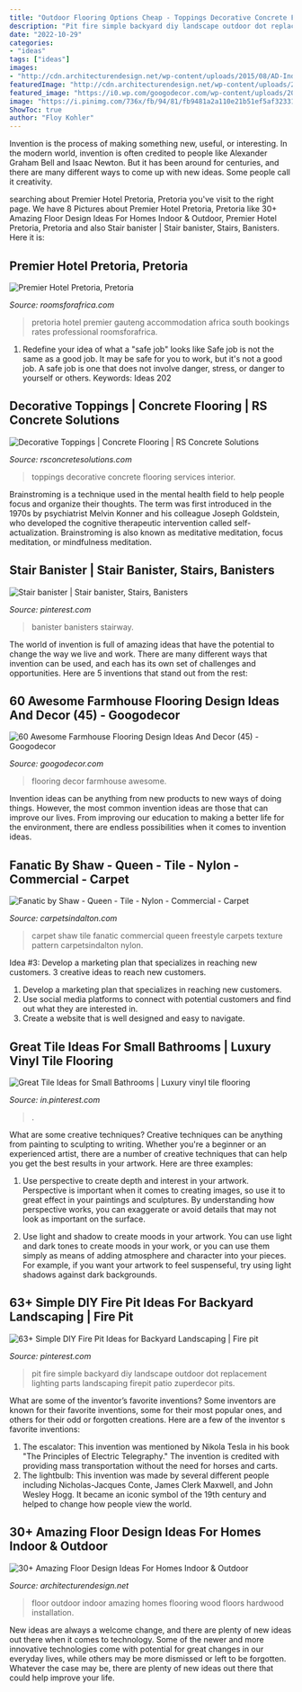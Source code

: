 ```yaml
---
title: "Outdoor Flooring Options Cheap - Toppings Decorative Concrete Flooring Services Interior"
description: "Pit fire simple backyard diy landscape outdoor dot replacement lighting parts landscaping firepit patio zuperdecor pits"
date: "2022-10-29"
categories:
- "ideas"
tags: ["ideas"]
images:
- "http://cdn.architecturendesign.net/wp-content/uploads/2015/08/AD-Indoor-Outdoor-Floor-Design-Ideas-20.jpg"
featuredImage: "http://cdn.architecturendesign.net/wp-content/uploads/2015/08/AD-Indoor-Outdoor-Floor-Design-Ideas-20.jpg"
featured_image: "https://i0.wp.com/googodecor.com/wp-content/uploads/2018/12/60-Awesome-Farmhouse-Flooring-Design-Ideas-And-Decor-45.jpg?fit=1200%2C1806&amp;ssl=1"
image: "https://i.pinimg.com/736x/fb/94/81/fb9481a2a110e21b51ef5af32331f5a1.jpg"
ShowToc: true
author: "Floy Kohler"
---
```



Invention is the process of making something new, useful, or interesting. In the modern world, invention is often credited to people like Alexander Graham Bell and Isaac Newton. But it has been around for centuries, and there are many different ways to come up with new ideas. Some people call it creativity.

	

		
searching about Premier Hotel Pretoria, Pretoria you've visit to the right page. We have 8 Pictures about Premier Hotel Pretoria, Pretoria like 30+ Amazing Floor Design Ideas For Homes Indoor &amp; Outdoor, Premier Hotel Pretoria, Pretoria and also Stair banister | Stair banister, Stairs, Banisters. Here it is:
		
    
## Premier Hotel Pretoria, Pretoria

<img loading=lazy src="http://www.roomsforafrica.com/new-gallery/premierhotelpretoria_12-x_large.jpg" onerror="this.onerror=null;this.src='https://tse3.mm.bing.net/th?id=OIP.SmzCB5AXhTTDU2AEGcYdCwHaE8&amp;pid=15.1';" alt="Premier Hotel Pretoria, Pretoria">

_Source: roomsforafrica.com_

>pretoria hotel premier gauteng accommodation africa south bookings rates professional roomsforafrica. 

	

1) Redefine your idea of what a "safe job" looks like
Safe job is not the same as a good job. It may be safe for you to work, but it's not a good job. A safe job is one that does not involve danger, stress, or danger to yourself or others. Keywords: Ideas 202
    
## Decorative Toppings | Concrete Flooring | RS Concrete Solutions

<img loading=lazy src="http://rsconcretesolutions.com/wp-content/uploads/2019/03/Richmond-Lawyer.jpg" onerror="this.onerror=null;this.src='https://tse1.mm.bing.net/th?id=OIP.dlLq__g_NydNGI6bmQVf9gHaNK&amp;pid=15.1';" alt="Decorative Toppings | Concrete Flooring | RS Concrete Solutions">

_Source: rsconcretesolutions.com_

>toppings decorative concrete flooring services interior. 

	

Brainstroming is a technique used in the mental health field to help people focus and organize their thoughts. The term was first introduced in the 1970s by psychiatrist Melvin Konner and his colleague Joseph Goldstein, who developed the cognitive therapeutic intervention called self-actualization. Brainstroming is also known as meditative meditation, focus meditation, or mindfulness meditation.

    
## Stair Banister | Stair Banister, Stairs, Banisters

<img loading=lazy src="https://i.pinimg.com/736x/d1/ea/06/d1ea06f2a4ec2d0199bc18c197109a69--stair-banister-banisters.jpg" onerror="this.onerror=null;this.src='https://tse4.mm.bing.net/th?id=OIP.DspqJp6b7ikhXlXFIaC57gHaLH&amp;pid=15.1';" alt="Stair banister | Stair banister, Stairs, Banisters">

_Source: pinterest.com_

>banister banisters stairway. 

	

The world of invention is full of amazing ideas that have the potential to change the way we live and work. There are many different ways that invention can be used, and each has its own set of challenges and opportunities. Here are 5 inventions that stand out from the rest:

    
## 60 Awesome Farmhouse Flooring Design Ideas And Decor (45) - Googodecor

<img loading=lazy src="https://i0.wp.com/googodecor.com/wp-content/uploads/2018/12/60-Awesome-Farmhouse-Flooring-Design-Ideas-And-Decor-45.jpg?fit=1200%2C1806&amp;ssl=1" onerror="this.onerror=null;this.src='https://tse3.mm.bing.net/th?id=OIP.lftYwSxqZmKFjCB1bYICzAHaLJ&amp;pid=15.1';" alt="60 Awesome Farmhouse Flooring Design Ideas And Decor (45) - Googodecor">

_Source: googodecor.com_

>flooring decor farmhouse awesome. 

	

Invention ideas can be anything from new products to new ways of doing things. However, the most common invention ideas are those that can improve our lives. From improving our education to making a better life for the environment, there are endless possibilities when it comes to invention ideas.

    
## Fanatic By Shaw - Queen - Tile - Nylon - Commercial - Carpet

<img loading=lazy src="https://www.carpetsindalton.com/wp-content/uploads/2012/06/FREESTYLE-FANATIC-768x1024.jpg" onerror="this.onerror=null;this.src='https://tse4.mm.bing.net/th?id=OIP.CQGjS5_jKlpQSfBxSVTLngHaJ4&amp;pid=15.1';" alt="Fanatic by Shaw - Queen - Tile - Nylon - Commercial - Carpet">

_Source: carpetsindalton.com_

>carpet shaw tile fanatic commercial queen freestyle carpets texture pattern carpetsindalton nylon. 

	

Idea #3: Develop a marketing plan that specializes in reaching new customers.
3 creative ideas to reach new customers.
1. Develop a marketing plan that specializes in reaching new customers. 
2. Use social media platforms to connect with potential customers and find out what they are interested in. 
3. Create a website that is well designed and easy to navigate.

    
## Great Tile Ideas For Small Bathrooms | Luxury Vinyl Tile Flooring

<img loading=lazy src="https://i.pinimg.com/736x/fb/94/81/fb9481a2a110e21b51ef5af32331f5a1.jpg" onerror="this.onerror=null;this.src='https://tse4.mm.bing.net/th?id=OIP.IflzCMC9kCmg-61T3alwMAHaKE&amp;pid=15.1';" alt="Great Tile Ideas for Small Bathrooms | Luxury vinyl tile flooring">

_Source: in.pinterest.com_

>. 

	

What are some creative techniques?
Creative techniques can be anything from painting to sculpting to writing. Whether you're a beginner or an experienced artist, there are a number of creative techniques that can help you get the best results in your artwork. Here are three examples:
1. Use perspective to create depth and interest in your artwork. Perspective is important when it comes to creating images, so use it to great effect in your paintings and sculptures. By understanding how perspective works, you can exaggerate or avoid details that may not look as important on the surface.

2. Use light and shadow to create moods in your artwork. You can use light and dark tones to create moods in your work, or you can use them simply as means of adding atmosphere and character into your pieces. For example, if you want your artwork to feel suspenseful, try using light shadows against dark backgrounds.

    
## 63+ Simple DIY Fire Pit Ideas For Backyard Landscaping | Fire Pit

<img loading=lazy src="https://i.pinimg.com/736x/f5/30/cb/f530cbb7b6e06b8ebeef5a75767e69fd.jpg" onerror="this.onerror=null;this.src='https://tse3.mm.bing.net/th?id=OIP.rDeOM1PBYxRm6gHnFiqpKAHaGp&amp;pid=15.1';" alt="63+ Simple DIY Fire Pit Ideas for Backyard Landscaping | Fire pit">

_Source: pinterest.com_

>pit fire simple backyard diy landscape outdoor dot replacement lighting parts landscaping firepit patio zuperdecor pits. 

	

What are some of the inventor’s favorite inventions?
Some inventors are known for their favorite inventions, some for their most popular ones, and others for their odd or forgotten creations. Here are a few of the inventor s favorite inventions:
1. The escalator: This invention was mentioned by Nikola Tesla in his book "The Principles of Electric Telegraphy." The invention is credited with providing mass transportation without the need for horses and carts.
2. The lightbulb: This invention was made by several different people including Nicholas-Jacques Conte, James Clerk Maxwell, and John Wesley Hogg. It became an iconic symbol of the 19th century and helped to change how people view the world.

    
## 30+ Amazing Floor Design Ideas For Homes Indoor &amp; Outdoor

<img loading=lazy src="http://cdn.architecturendesign.net/wp-content/uploads/2015/08/AD-Indoor-Outdoor-Floor-Design-Ideas-20.jpg" onerror="this.onerror=null;this.src='https://tse2.mm.bing.net/th?id=OIP.iEN4p-EMZ-w4uLkUbwK7qwHaLH&amp;pid=15.1';" alt="30+ Amazing Floor Design Ideas For Homes Indoor &amp; Outdoor">

_Source: architecturendesign.net_

>floor outdoor indoor amazing homes flooring wood floors hardwood installation. 

	

New ideas are always a welcome change, and there are plenty of new ideas out there when it comes to technology. Some of the newer and more innovative technologies come with potential for great changes in our everyday lives, while others may be more dismissed or left to be forgotten. Whatever the case may be, there are plenty of new ideas out there that could help improve your life.

